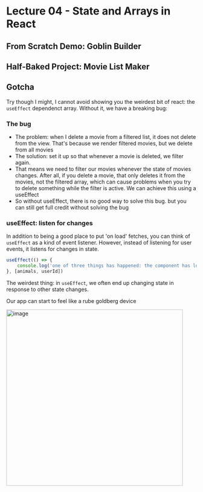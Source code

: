 # Lecture 04 - State and Arrays in React

## From Scratch Demo: Goblin Builder

## Half-Baked Project: Movie List Maker

## Gotcha

Try though I might, I cannot avoid showing you the weirdest bit of react: the `useEffect` dependenct array. Without it, we have a breaking bug:

### The bug
- The problem: when I delete a movie from a filtered list, it does not delete from the view. That's because we render filtered movies, but we delete from all movies
- The solution: set it up so that whenever a movie is deleted, we filter again.
- That means we need to filter our movies whenever the state of movies changes. After all, if you delete a movie, that only deletes it from the movies, not the filtered array, which can cause problems when you try to delete something while the filter is active. We can achieve this using a useEffect
- So without useEffect, there is no good way to solve this bug. but you can still get full credit without solving the bug

### useEffect: listen for changes

In addition to being a good place to put 'on load' fetches, you can think of `useEffect` as a kind of event listener. However, instead of listening for user events, it listens for changes in state.


```js
useEffect(() => {
    console.log('one of three things has happened: the component has loaded, the animals have changed, or the userId has changed`)
}, [animals, userId])
```

The weirdest thing: in `useEffect`, we often end up changing state in response to other state changes.

Our app can start to feel like a rube goldberg device

<img width="467" alt="image" src="https://user-images.githubusercontent.com/16160135/171966981-f8ad1d4f-d87e-4c3d-b914-ac4dbcf02fd3.png">
